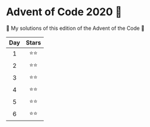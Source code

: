 # Advent of Code 2020 :christmas_tree:

:tada: My solutions of this edition of the Advent of the Code :tada:


| Day |    Stars     |
|:---:|:------------:|
|  1  | :star::star: |
|  2  | :star::star: |
|  3  | :star::star: |
|  4  | :star::star: |
|  5  | :star::star: |
|  6  | :star::star: |


